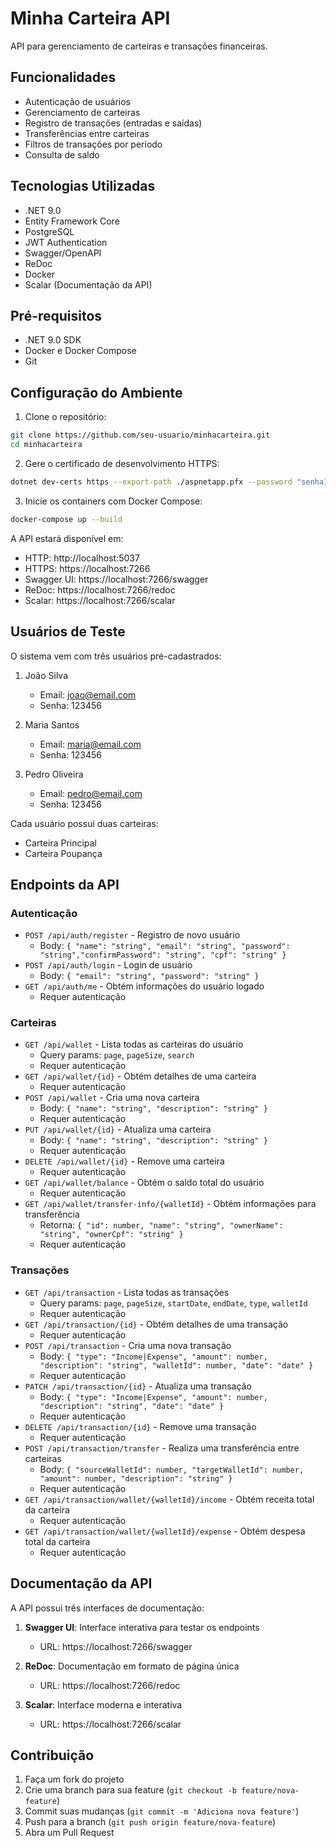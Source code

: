# Minha Carteira API

API para gerenciamento de carteiras e transações financeiras.

## Funcionalidades

- Autenticação de usuários
- Gerenciamento de carteiras
- Registro de transações (entradas e saídas)
- Transferências entre carteiras
- Filtros de transações por período
- Consulta de saldo

## Tecnologias Utilizadas

- .NET 9.0
- Entity Framework Core
- PostgreSQL
- JWT Authentication
- Swagger/OpenAPI
- ReDoc
- Docker
- Scalar (Documentação da API)

## Pré-requisitos

- .NET 9.0 SDK
- Docker e Docker Compose
- Git

## Configuração do Ambiente

1. Clone o repositório:
```bash
git clone https://github.com/seu-usuario/minhacarteira.git
cd minhacarteira
```

2. Gere o certificado de desenvolvimento HTTPS:
```bash
dotnet dev-certs https --export-path ./aspnetapp.pfx --password "senha123!"
```

3. Inicie os containers com Docker Compose:
```bash
docker-compose up --build
```

A API estará disponível em:
- HTTP: http://localhost:5037
- HTTPS: https://localhost:7266
- Swagger UI: https://localhost:7266/swagger
- ReDoc: https://localhost:7266/redoc
- Scalar: https://localhost:7266/scalar

## Usuários de Teste

O sistema vem com três usuários pré-cadastrados:

1. João Silva
   - Email: joao@email.com
   - Senha: 123456

2. Maria Santos
   - Email: maria@email.com
   - Senha: 123456

3. Pedro Oliveira
   - Email: pedro@email.com
   - Senha: 123456

Cada usuário possui duas carteiras:
- Carteira Principal
- Carteira Poupança

## Endpoints da API

### Autenticação
- `POST /api/auth/register` - Registro de novo usuário
  - Body: `{ "name": "string", "email": "string", "password": "string","confirmPassword": "string", "cpf": "string" }`
- `POST /api/auth/login` - Login de usuário
  - Body: `{ "email": "string", "password": "string" }`
- `GET /api/auth/me` - Obtém informações do usuário logado
  - Requer autenticação

### Carteiras
- `GET /api/wallet` - Lista todas as carteiras do usuário
  - Query params: `page`, `pageSize`, `search`
  - Requer autenticação
- `GET /api/wallet/{id}` - Obtém detalhes de uma carteira
  - Requer autenticação
- `POST /api/wallet` - Cria uma nova carteira
  - Body: `{ "name": "string", "description": "string" }`
  - Requer autenticação
- `PUT /api/wallet/{id}` - Atualiza uma carteira
  - Body: `{ "name": "string", "description": "string" }`
  - Requer autenticação
- `DELETE /api/wallet/{id}` - Remove uma carteira
  - Requer autenticação
- `GET /api/wallet/balance` - Obtém o saldo total do usuário
  - Requer autenticação
- `GET /api/wallet/transfer-info/{walletId}` - Obtém informações para transferência
  - Retorna: `{ "id": number, "name": "string", "ownerName": "string", "ownerCpf": "string" }`
  - Requer autenticação

### Transações
- `GET /api/transaction` - Lista todas as transações
  - Query params: `page`, `pageSize`, `startDate`, `endDate`, `type`, `walletId`
  - Requer autenticação
- `GET /api/transaction/{id}` - Obtém detalhes de uma transação
  - Requer autenticação
- `POST /api/transaction` - Cria uma nova transação
  - Body: `{ "type": "Income|Expense", "amount": number, "description": "string", "walletId": number, "date": "date" }`
  - Requer autenticação
- `PATCH /api/transaction/{id}` - Atualiza uma transação
  - Body: `{ "type": "Income|Expense", "amount": number, "description": "string", "date": "date" }`
  - Requer autenticação
- `DELETE /api/transaction/{id}` - Remove uma transação
  - Requer autenticação
- `POST /api/transaction/transfer` - Realiza uma transferência entre carteiras
  - Body: `{ "sourceWalletId": number, "targetWalletId": number, "amount": number, "description": "string" }`
  - Requer autenticação
- `GET /api/transaction/wallet/{walletId}/income` - Obtém receita total da carteira
  - Requer autenticação
- `GET /api/transaction/wallet/{walletId}/expense` - Obtém despesa total da carteira
  - Requer autenticação

## Documentação da API

A API possui três interfaces de documentação:

1. **Swagger UI**: Interface interativa para testar os endpoints
   - URL: https://localhost:7266/swagger

2. **ReDoc**: Documentação em formato de página única
   - URL: https://localhost:7266/redoc

3. **Scalar**: Interface moderna e interativa
   - URL: https://localhost:7266/scalar

## Contribuição

1. Faça um fork do projeto
2. Crie uma branch para sua feature (`git checkout -b feature/nova-feature`)
3. Commit suas mudanças (`git commit -m 'Adiciona nova feature'`)
4. Push para a branch (`git push origin feature/nova-feature`)
5. Abra um Pull Request 